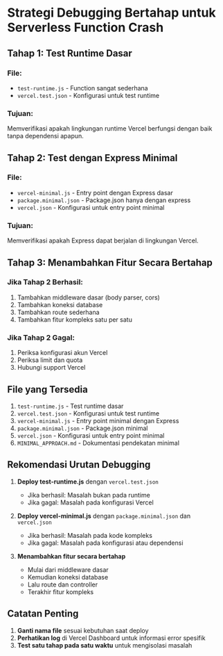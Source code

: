 # Strategi Debugging Bertahap untuk Serverless Function Crash

## Tahap 1: Test Runtime Dasar

### File:
- `test-runtime.js` - Function sangat sederhana
- `vercel.test.json` - Konfigurasi untuk test runtime

### Tujuan:
Memverifikasi apakah lingkungan runtime Vercel berfungsi dengan baik tanpa dependensi apapun.

## Tahap 2: Test dengan Express Minimal

### File:
- `vercel-minimal.js` - Entry point dengan Express dasar
- `package.minimal.json` - Package.json hanya dengan express
- `vercel.json` - Konfigurasi untuk entry point minimal

### Tujuan:
Memverifikasi apakah Express dapat berjalan di lingkungan Vercel.

## Tahap 3: Menambahkan Fitur Secara Bertahap

### Jika Tahap 2 Berhasil:
1. Tambahkan middleware dasar (body parser, cors)
2. Tambahkan koneksi database
3. Tambahkan route sederhana
4. Tambahkan fitur kompleks satu per satu

### Jika Tahap 2 Gagal:
1. Periksa konfigurasi akun Vercel
2. Periksa limit dan quota
3. Hubungi support Vercel

## File yang Tersedia

1. `test-runtime.js` - Test runtime dasar
2. `vercel.test.json` - Konfigurasi untuk test runtime
3. `vercel-minimal.js` - Entry point minimal dengan Express
4. `package.minimal.json` - Package.json minimal
5. `vercel.json` - Konfigurasi untuk entry point minimal
6. `MINIMAL_APPROACH.md` - Dokumentasi pendekatan minimal

## Rekomendasi Urutan Debugging

1. **Deploy test-runtime.js** dengan `vercel.test.json`
   - Jika berhasil: Masalah bukan pada runtime
   - Jika gagal: Masalah pada konfigurasi Vercel

2. **Deploy vercel-minimal.js** dengan `package.minimal.json` dan `vercel.json`
   - Jika berhasil: Masalah pada kode kompleks
   - Jika gagal: Masalah pada konfigurasi atau dependensi

3. **Menambahkan fitur secara bertahap**
   - Mulai dari middleware dasar
   - Kemudian koneksi database
   - Lalu route dan controller
   - Terakhir fitur kompleks

## Catatan Penting

1. **Ganti nama file** sesuai kebutuhan saat deploy
2. **Perhatikan log** di Vercel Dashboard untuk informasi error spesifik
3. **Test satu tahap pada satu waktu** untuk mengisolasi masalah